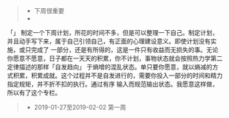 > - 下周很重要
> -
「」
制定一个下周计划，所花的时间不多，但是可以整理一下自己。制定计划，并且动手写下来，属于自己引领自己，有正面的心理建设意义。即使计划没有实施，或只完成了
一部分，还是有所得的，这是一件只有收益而无损失的事。无论你愿意不愿意，日子都在一天天的积累，你不计划，事物状态就会按照热力学第二定律描述的那样「自发趋向」
于熵增的混乱状态。单只要你愿意，就以熵减的方式积累，积累成就。这个过程并不是自发进行的，需要你投入一部分的时间和精力指定规矩，并不折不扣的执行。通过有序
输入而规范输出状态。我愿意这样做，所以有了这个专栏。

> - 2019-01-27至2019-02-02 第一周
